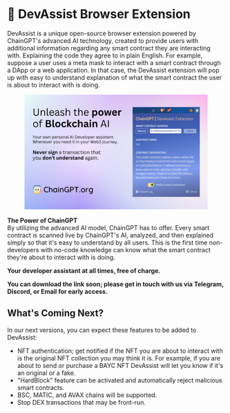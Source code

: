 # 🔎 DevAssist Browser Extension

DevAssist is a unique open-source browser extension powered by ChainGPT's advanced AI technology, created to provide users with additional information regarding any smart contract they are interacting with. Explaining the code they agree to in plain English. For example, suppose a user uses a meta mask to interact with a smart contract through a DApp or a web application. In that case, the DevAssist extension will pop up with easy to understand explanation of what the smart contract the user is about to interact with is doing.&#x20;

<figure><img src="../../.gitbook/assets/DevAssist Screenshots.png" alt=""><figcaption></figcaption></figure>

**The Power of ChainGPT**\
By utilizing the advanced AI model, ChainGPT has to offer. Every smart contract is scanned live by ChainGPT's AI, analyzed, and then explained simply so that it's easy to understand by all users. This is the first time non-developers with no-code knowledge can know what the smart contract they're about to interact with is doing.

**Your developer assistant at all times, free of charge.**

**You can download the link soon; please get in touch with us via Telegram, Discord, or Email for early access.**

## What's Coming Next?

In our next versions, you can expect these features to be added to DevAssist:

* NFT authentication; get notified if the NFT you are about to interact with is the original NFT collection you may think it is. For example, if you are about to send or purchase a BAYC NFT DevAssist will let you know if it's an original or a fake.
* "HardBlock" feature can be activated and automatically reject malicious smart contracts.&#x20;
* BSC, MATIC, and AVAX chains will be supported.
* Stop DEX transactions that may be front-run.
